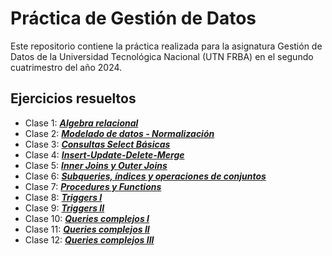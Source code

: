 # Práctica de Gestión de Datos
Este repositorio contiene la práctica realizada para la asignatura Gestión de Datos de la Universidad Tecnológica Nacional (UTN FRBA) en el segundo cuatrimestro del año 2024.

## Ejercicios resueltos
- Clase 1: [***Algebra relacional***](<practicas-resueltas/practica-clase-01.md>)
- Clase 2: [***Modelado de datos - Normalización***](<practicas-resueltas/practica-clase-02.puml>)
- Clase 3: [***Consultas Select Básicas***](<practicas-resueltas/practica-clase-03.md>)
- Clase 4: [***Insert-Update-Delete-Merge***](<practicas-resueltas/practica-clase-04.md>)
- Clase 5: [***Inner Joins y Outer Joins***](<practicas-resueltas/practica-clase-05.md>)
- Clase 6: [***Subqueries, índices y operaciones de conjuntos***](<practicas-resueltas/practica-clase-06.md>)
- Clase 7: [***Procedures y Functions***](<practicas-resueltas/practica-clase-07.md>)
- Clase 8: [***Triggers I***](<practicas-resueltas/practica-clase-08.md>)
- Clase 9: [***Triggers II***](<practicas-resueltas/practica-clase-09.md>)
- Clase 10: [***Queries complejos I***](<practicas-resueltas/practica-clase-10.md>)
- Clase 11: [***Queries complejos II***](<practicas-resueltas/practica-clase-11.md>)
- Clase 12: [***Queries complejos III***](<practicas-resueltas/practica-clase-12.md>)